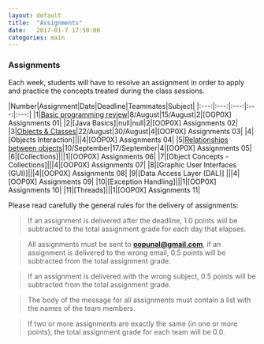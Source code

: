 ```yaml
---
layout: default
title:  "Assignments"
date:   2017-01-7 17:50:00
categories: main
---
```


### Assignments 

Each week, students will have to resolve an assignment in order to apply and practice the concepts treated during the class sessions. 

|Number|Assignment|Date|Deadline|Teammates|Subject|
|:---:|:---:|:---:|:---:|:---:|
|1|[Basic programming review](https://drive.google.com/open?id=0B6uYBzkBeRiaWkk2QlhNVnJQZkE)|8/August|15/August|2|[OOP0X] Assignments 01|
|2|[Java Basics]|null|null|2|[OOP0X] Assignments 02|
|3|[Objects & Classes](https://drive.google.com/open?id=0B6uYBzkBeRiaM1V0V0MzOXZmRFU)|22/August|30/August|4|[OOP0X] Assignments 03|
|4|[Objects Interaction]|||4|[OOP0X] Assignments 04|
|5|[Relationships between objects](https://drive.google.com/open?id=0B6uYBzkBeRiaTzJhNlZlN1FpUEE)|10/September|17/September|4|[OOP0X] Assignments 05|
|6|[Collections]|||1|[OOP0X] Assignments 06|
|7|[Object Concepts - Collections]|||4|[OOP0X] Assignments 07|
|8|[Graphic User Interfaces (GUI)]|||4|[OOP0X] Assignments 08|
|9|[Data Access Layer (DAL)] |||4|[OOP0X] Assignments 09|
|10|[Exception Handling]|||1|[OOP0X] Assignments 10|
|11|[Threads]|||1|[OOP0X] Assignments 11|

Please read carefully the general rules for the delivery of assignments:

> If an assignment is delivered after the deadline, 1.0 points will be subtracted to the total assignment grade for each day that elapses. 

> All assignments must be sent to **oopunal@gmail.com**, if an assignment is delivered to the wrong email, 0.5 points will be subtracted from the total assignment grade.

> If an assignment is delivered with the wrong subject, 0.5 points will be subtracted from the total assignment grade.

> The body of the message for all assignments must contain a list with the names of the team members. 

> If two or more assignments are exactly the same (in one or more points), the total assignment grade for each team will be 0.0. 
